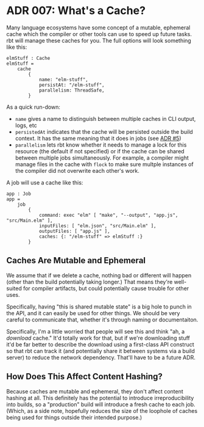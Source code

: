 # ADR 007: What's a Cache?

Many language ecosystems have some concept of a mutable, ephemeral cache which the compiler or other tools can use to speed up future tasks.
rbt will manage these caches for you.
The full options will look something like this:

```roc
elmStuff : Cache
elmStuff =
    cache
        {
            name: "elm-stuff",
            persistAt: "/elm-stuff",
            parallelism: ThreadSafe,
        }
```

As a quick run-down:

- `name` gives a name to distinguish between multiple caches in CLI output, logs, etc
- `persistedAt` indicates that the cache will be persisted outside the build context.
  It has the same meaning that it does in jobs (see [ADR #5](./005-jobs.md))
- `parallelism` lets rbt know whether it needs to manage a lock for this resource (the default if not specified) or if the cache can be shared between multiple jobs simultaneously.
  For example, a compiler might manage files in the cache with `flock` to make sure multple instances of the compiler did not overwrite each other's work.

A job will use a cache like this:

```roc
app : Job
app =
    job
        { 
            command: exec "elm" [ "make", "--output", "app.js", "src/Main.elm" ],
            inputFiles: [ "elm.json", "src/Main.elm" ],
            outputFiles: [ "app.js" ],
            caches: {: "/elm-stuff" => elmStuff :}
        }
```

## Caches Are Mutable and Ephemeral

We assume that if we delete a cache, nothing bad or different will happen (other than the build potentially taking longer.)
That means they're well-suited for compiler artifacts, but could potentially cause trouble for other uses.

Specifically, having "this is shared mutable state" is a big hole to punch in the API, and it can easily be used for other things.
We should be very careful to communicate that, whether it's through naming or documentaiton.

Specifically, I'm a little worried that people will see this and think "ah, a *download* cache."
It'd totally work for that, but if we're downloading stuff it'd be far better to describe the download using a first-class API construct so that rbt can track it (and potentially share it between systems via a build server) to reduce the network dependency.
That'll have to be a future ADR.

## How Does This Affect Content Hashing?

Because caches are mutable and ephemeral, they don't affect content hashing at all.
This definitely has the potential to introduce irreproducibility into builds, so a "production" build will introduce a fresh cache to each job.
(Which, as a side note, hopefully reduces the size of the loophole of caches being used for things outside their intended purpose.)
